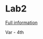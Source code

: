 # Lab2
[Full information](https://github.com/fcumay/Designing-data-bases/blob/839a27c242dc12df8dcd2fcbe0efcea83bf5a718/2%20lab%20(SQLite%20request%20with%20UI)/Report.pdf)

 Var - 4th
